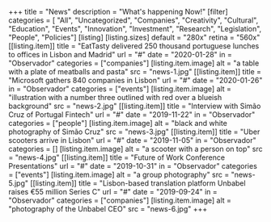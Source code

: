 +++
title = "News"
description = "What's happening Now!"
[filter]
    categories = [
        "All",
        "Uncategorized",
        "Companies",
        "Creativity",
        "Cultural",
        "Education",
        "Events",
        "Innovation",
        "Investment",
        "Research",
        "Legislation",
        "People",
        "Policies"]
[listing]
    [listing.sizes]
        default = "280x"
        retina = "560x"
    [[listing.item]]
        title = "EatTasty delivered 250 thousand portuguese lunches to offices in Lisbon and Madrid"
        url = "#"
        date = "2020-01-28"
        in = "Observador"
        categories = ["companies"]
        [listing.item.image]
            alt = "a table with a plate of meatballs and pasta"
            src = "news-1.jpg"
    [[listing.item]]
        title = "Microsoft gathers 840 companies in Lisbon"
        url = "#"
        date = "2020-01-26"
        in = "Observador"
        categories = ["events"]
        [listing.item.image]
            alt = "illustration with a number three outlined with red over a blueish background"
            src = "news-2.jpg"
    [[listing.item]]
        title = "Interview with Simão Cruz of Portugal Fintech"
        url = "#"
        date = "2019-11-22"
        in = "Observador"
        categories = ["people"]
        [listing.item.image]
            alt = "black and white photography of Simão Cruz"
            src = "news-3.jpg"
    [[listing.item]]
        title = "Uber scooters arrive in Lisbon"
        url = "#"
        date = "2019-11-05"
        in = "Observador"
        categories = []
        [listing.item.image]
            alt = "a scooter with a person on top"
            src = "news-4.jpg"
    [[listing.item]]
        title = "Future of Work Conference Presentations"
        url = "#"
        date = "2019-10-31"
        in = "Observador"
        categories = ["events"]
        [listing.item.image]
            alt = "a group photography"
            src = "news-5.jpg"
    [[listing.item]]
        title = "Lisbon-based translation platform Unbabel raises €55 million Series C"
        url = "#"
        date = "2019-09-24"
        in = "Observador"
        categories = ["companies"]
        [listing.item.image]
            alt = "photography of the Unbabel CEO"
            src = "news-6.jpg"
+++